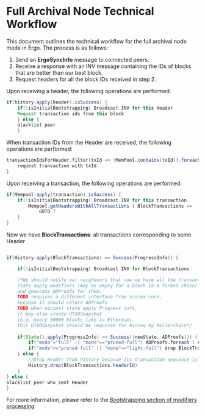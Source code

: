 # Full Archival Node Technical Workflow

This document outlines the technical workflow for the full archival node mode in Ergo. The process is as follows:

1. Send an **ErgoSyncInfo** message to connected peers.
2. Receive a response with an INV message containing the IDs of blocks that are better than our best block.
3. Request headers for all the block IDs received in step 2.

Upon receiving a header, the following operations are performed:

```java
if(history.apply(header).isSuccess) {
    if(!isInitialBootstrapping) Broadcast INV for this Header
    Request transaction ids from this block
    } else {
    blacklist peer
    }
```

When transaction IDs from the Header are received, the following operations are performed:

```java
transactionIdsForHeader.filter(txId => !MemPool.contains(txId)).foreach { txId =>
    request transaction with txId
}
```

Upon receiving a transaction, the following operations are performed:

```java
if(Mempool.apply(transaction).isSuccess) {
    if(!isInitialBootstrapping) Broadcast INV for this transaction
        Mempool.getHeadersWithAllTransactions { BlockTransactions =>
            GOTO 7
    }
}
```

Now we have **BlockTransactions**: all transactions corresponding to some Header

```java

if(History.apply(BlockTransactions) == Success(ProgressInfo)) {

    if(!isInitialBootstrapping) Broadcast INV for BlockTransactions

    /*We should notify our neighbours that now we have all the transactions
    State apply modifiers (may be empty for a block in a forked chain)
    and generate ADProofs for them.
    TODO requires a different interface from scorex-core,
    because it should return ADProofs
    TODO when minimal state apply Progress info,
    it may also create UTXOSnapshot
    (e.g. every 30000 blocks like in Ethereum).
    This UTXOSnapshot should be required for mining by Rollerchain*/
    
    if(State().apply(ProgressInfo) == Success((newState, ADProofs))) {
        if("mode"="full" || "mode"=="pruned-full") ADProofs.foreach ( ADProof => History.apply(ADProof))
        if("mode"=="pruned-full" || "mode"=="light-full") drop BlockTransactions and ADProofs older than BlocksToKeep
    } else {
        //Drop Header from history because its transaction sequence is not valid
        History.drop(BlockTransactions.headerId)
    }
} else {
blacklist peer who sent Header
}
```

For more information, please refer to the [Bootstrapping section of modifiers processing](modifiers-processing.md#bootstrapping).
